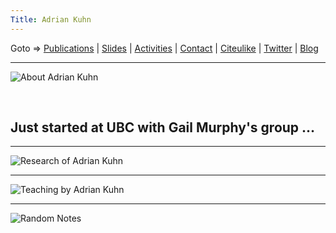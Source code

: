 ```yaml
---
Title: Adrian Kuhn
---
```


<script src="http://www.iam.unibe.ch/~akuhn/strip.js"></script>

Goto &rArr; [Publications](%base_url%/wiki/alumni/adriankuhn/pubs) | [Slides](http://www.iam.unibe.ch/~akuhn/s) | [Activities](%base_url%/wiki/alumni/adriankuhn/activities) | [Contact](%base_url%/wiki/alumni/adriankuhn/contact) | [Citeulike](http://citeulike.com/user/akuhn) | [Twitter](http://twitter.com/akuhn) | [Blog](http://www.iam.unibe.ch/~akuhn/blog)


---
![About Adrian Kuhn](%base_url%/wiki/alumni/adriankuhn/about)

&nbsp;

## Just started at UBC with Gail Murphy's group &hellip;


---
![Research of Adrian Kuhn](%base_url%/wiki/alumni/adriankuhn/research)

---
![Teaching by Adrian Kuhn](%base_url%/wiki/alumni/adriankuhn/teaching)

---
![Random Notes](%base_url%/wiki/alumni/adriankuhn/random)
